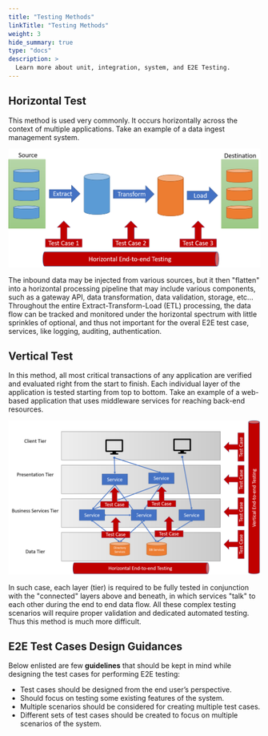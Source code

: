 ```yaml
---
title: "Testing Methods"
linkTitle: "Testing Methods"
weight: 3
hide_summary: true
type: "docs"
description: >
  Learn more about unit, integration, system, and E2E Testing.
---
```


## Horizontal Test

This method is used very commonly. It occurs horizontally across the context of multiple applications. Take an example of a data ingest management system.

![Horizontal Test](/img/horizontal-e2e-testing.png)

The inbound data may be  injected from various sources, but it then "flatten" into a horizontal processing pipeline that may include various components, such as a gateway API, data transformation, data validation, storage, etc... Throughout the entire Extract-Transform-Load (ETL) processing, the data flow can be tracked and monitored under the horizontal spectrum with little sprinkles of optional, and thus not important for the overal E2E test case, services, like logging, auditing, authentication.

## Vertical Test

In this method, all most critical transactions of any application are verified and evaluated right from the start to finish. Each individual layer of the application is tested starting from top to bottom. Take an example of a web-based application that uses middleware services for reaching back-end resources.

![Vertical Test](/img/vertical-e2e-testing.png)

 In such case, each layer (tier) is required to be fully tested in conjunction with the "connected" layers above and beneath, in which services "talk" to each other during the end to end data flow. All these complex testing scenarios will require proper validation and dedicated automated testing. Thus this method is much more difficult.

## E2E Test Cases Design Guidances

Below enlisted are few **guidelines** that should be kept in mind while designing the test cases for performing E2E testing:

- Test cases should be designed from the end user’s perspective.
- Should focus on testing some existing features of the system.
- Multiple scenarios should be considered for creating multiple test cases.
- Different sets of test cases should be created to focus on multiple scenarios of the system.
